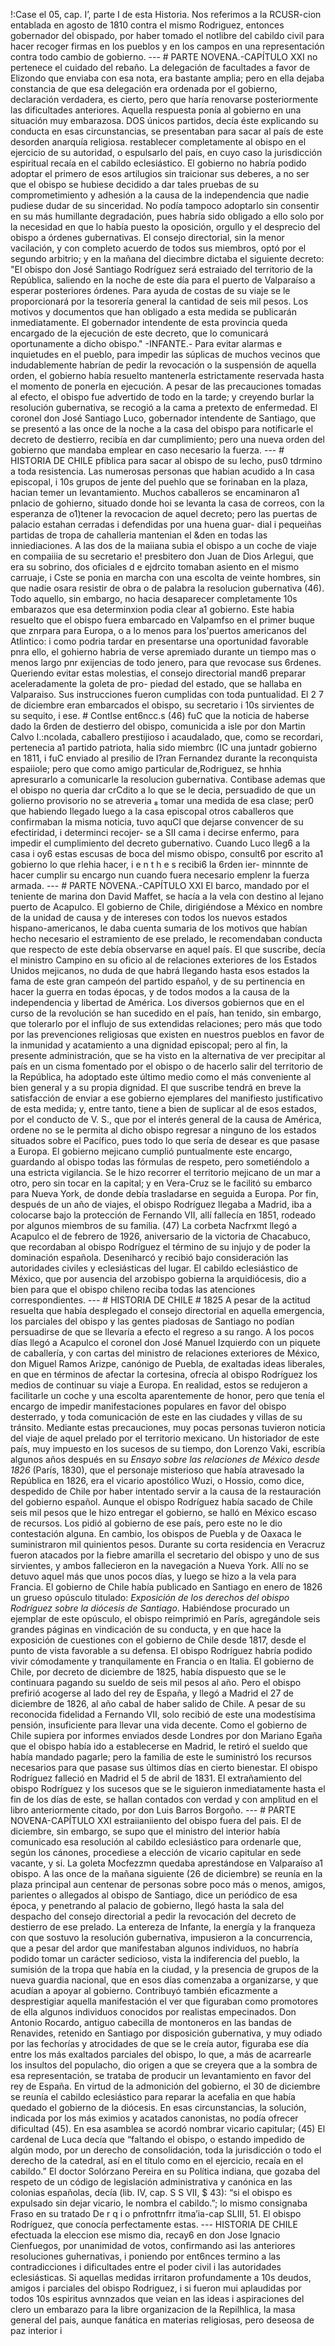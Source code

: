 !:Case el 05, cap. I’, parte I de esta Historia. Nos referimos a la RCUSR-cion entablada en agosto de 1810 contra el mismo Rodriguez, entonces gobernador del obispado, por haber tomado el notlibre del cabildo civil para hacer recoger firmas en los pueblos y en los campos en una representación contra todo cambio de gobierno. --- # PARTE NOVENA.-CAPÍTULO XXI no pertenece el cuidado del rebaño. La delegación de facultades a favor de Elizondo que enviaba con esa nota, era bastante amplia; pero en ella dejaba constancia de que esa delegación era ordenada por el gobierno, declaración verdadera, es cierto, pero que haría renovarse posteriormente las dificultades anteriores. Aquella respuesta ponía al gobierno en una situación muy embarazosa. DOS únicos partidos, decía éste explicando su conducta en esas circunstancias, se presentaban para sacar al país de este desorden anarquía religiosa. restablecer completamente al obispo en el ejercicio de su autoridad, o espulsarlo del país, en cuyo caso la jurisdicción espiritual recaía en el cabildo eclesiástico. El gobierno no habría podido adoptar el primero de esos artilugios sin traicionar sus deberes, a no ser que el obispo se hubiese decidido a dar tales pruebas de su comprometimiento y adhesión a la causa de la independencia que nadie pudiese dudar de su sinceridad. No podía tampoco adoptarlo sin consentir en su más humillante degradación, pues habría sido obligado a ello solo por la necesidad en que lo había puesto la oposición, orgullo y el desprecio del obispo a órdenes gubernativas. El consejo directorial, sin la menor vacilación, y con completo acuerdo de todos sus miembros, optó por el segundo arbitrio; y en la mañana del diecimbre dictaba el siguiente decreto: "El obispo don José Santiago Rodríguez será estraiado del territorio de la República, saliendo en la noche de este día para el puerto de Valparaíso a esperar posteriores órdenes. Para ayuda de costas de su viaje se le proporcionará por la tesorería general la cantidad de seis mil pesos. Los motivos y documentos que han obligado a esta medida se publicarán inmediatamente. El gobernador intendente de esta provincia queda encargado de la ejecución de este decreto, que lo comunicará oportunamente a dicho obispo." -INFANTE.- Para evitar alarmas e inquietudes en el pueblo, para impedir las súplicas de muchos vecinos que indudablemente habrían de pedir la revocación o la suspensión de aquella orden, el gobierno había resuelto mantenerla estrictamente reservada hasta el momento de ponerla en ejecución. A pesar de las precauciones tomadas al efecto, el obispo fue advertido de todo en la tarde; y creyendo burlar la resolución gubernativa, se recogió a la cama a pretexto de enfermedad. El coronel don José Santiago Luco, gobernador intendente de Santiago, que se presentó a las once de la noche a la casa del obispo para notificarle el decreto de destierro, recibía en dar cumplimiento; pero una nueva orden del gobierno que mandaba emplear en caso necesario la fuerza. --- # HISTORIA DE CHILE pfiblica para sacar al obispo de su lecho, pus0 tdrmino a toda resistencia. Las numerosas personas que habian acudido a In casa episcopal, i 10s grupos de jente del puehlo que se forinaban en la plaza, hacian temer un levantamiento. Muchos caballeros se encaminaron a1 pnlacio de gohierno, situado donde hoi se levanta la casa de correos, con la esperanza de o1)tener la revocacion de aquel decreto; pero las puertas de palacio estahan cerradas i defendidas por una huena guar- dial i pequeiñas partidas de tropa de cahalleria mantenian el &#x26;den en todas las inniediaciones. A las dos de la maiiana subia el obispo a un coche de viaje en compaiiia de su secretario e! presbitero don Juan de Dios Arlegui, que era su sobrino, dos oficiales d e ejdrcito tomaban asiento en el mismo carruaje, i Cste se ponia en marcha con una escolta de veinte hombres, sin que nadie osara resistir de obra o de palabra la resolucion gubernativa (46). Todo aquello, sin embargo, no hacia desaparecer completamente 10s embarazos que esa determinxion podia clear a1 gobierno. Este habia resuelto que el obispo fuera embarcado en Valpamfso en el primer buque que znrpara para Europa, o a lo menos para los'puertos americanos del Atlintico: i como podria tardar en presentarse una oportunidad favorable pnra ello, el gohierno habria de verse apremiado durante un tiempo mas o menos largo pnr exijencias de todo jenero, para que revocase sus 6rdenes. Queriendo evitar estas molestias, el consejo directorial mand6 preparar aceleradamente la goleta de pro- piedad del estado, que se hallaba en Valparaiso. Sus instrucciones fueron cumplidas con toda puntualidad. El 2 7 de diciembre eran embarcados el obispo, su secretario i 10s sirvientes de su sequito, i ese. # Contlse ent6ncc.s (46) fuC que la noticia de haberse dado la 6rden de destierro del obispo, comunicida a isle por don Martin Calvo I.:ncolada, caballero prestijioso i acaudalado, que, como se recordari, pertenecia a1 partido patriota, halia sido miembrc (IC una juntadr gobierno en 1811, i fuC enviado al presilio de I?ran Fernandez durante la reconquista espaiiole; pero que como amigo particular de,Rodriguez, se hnhia apresurarlo a comunicarle la resolucion gubernativa. Contibase ademas que el obispo no queria dar crCdito a lo que se le decia, persuadido de que un golierno provisorio no se atreveria ₈ tomar una medida de esa clase; per0 que habiendo Ilegado luego a la casa episcopal otros caballeros que confirmaban la misma noticia, tuvo aquCl que dejarse convencer de su efectiridad, i determinci recojer- se a SII cama i decirse enfermo, para impedir el cumplimiento del decreto gubernativo. Cuando Luco lleg6 a la casa i oy6 estas escusas de boca del mismo obispo, consult6 por escrito a1 gobierno lo que rlehia hacer, i e n t h e s recibi6 la 6rden ier- minnnte de hacer cumplir su encargo nun cuando fuera necesario emplenr la fuerza armada. --- # PARTE NOVENA.-CAPÍTULO XXI El barco, mandado por el teniente de marina don David Maffet, se hacía a la vela con destino al lejano puerto de Acapulco. El gobierno de Chile, dirigiéndose a México en nombre de la unidad de causa y de intereses con todos los nuevos estados hispano-americanos, le daba cuenta sumaria de los motivos que habían hecho necesario el estramiento de ese prelado, le recomendaban conducta que respecto de este debía observarse en aquel país. El que suscribe, decía el ministro Campino en su oficio al de relaciones exteriores de los Estados Unidos mejicanos, no duda de que habrá llegando hasta esos estados la fama de este gran campeón del partido español, y de su pertinencia en hacer la guerra en todas épocas, y de todos modos a la causa de la independencia y libertad de América. Los diversos gobiernos que en el curso de la revolución se han sucedido en el país, han tenido, sin embargo, que tolerarlo por el influjo de sus extendidas relaciones; pero más que todo por las prevenciones religiosas que existen en nuestros pueblos en favor de la inmunidad y acatamiento a una dignidad episcopal; pero al fin, la presente administración, que se ha visto en la alternativa de ver precipitar al país en un cisma fomentado por el obispo o de hacerlo salir del territorio de la República, ha adoptado este último medio como el más conveniente al bien general y a su propia dignidad. El que suscribe tendrá en breve la satisfacción de enviar a ese gobierno ejemplares del manifiesto justificativo de esta medida; y, entre tanto, tiene a bien de suplicar al de esos estados, por el conducto de V. S., que por el interés general de la causa de América, ordene no se le permita al dicho obispo regresar a ninguno de los estados situados sobre el Pacífico, pues todo lo que sería de desear es que pasase a Europa. El gobierno mejicano cumplió puntualmente este encargo, guardando al obispo todas las fórmulas de respeto, pero sometiéndolo a una estricta vigilancia. Se le hizo recorrer el territorio mejicano de un mar a otro, pero sin tocar en la capital; y en Vera-Cruz se le facilitó su embarco para Nueva York, de donde debía trasladarse en seguida a Europa. Por fin, después de un año de viajes, el obispo Rodríguez llegaba a Madrid, iba a colocarse bajo la protección de Fernando VII, allí fallecía en 1851, rodeado por algunos miembros de su familia. (47) La corbeta Nacfrxmt llegó a Acapulco el de febrero de 1926, aniversario de la victoria de Chacabuco, que recordaban al obispo Rodríguez el término de su injujo y de poder la dominación española. Deseniharcó y recibió bajo consideración las autoridades civiles y eclesiásticas del lugar. El cabildo eclesiástico de México, que por ausencia del arzobispo gobierna la arquidiócesis, dio a bien para que el obispo chileno reciba todas las atenciones correspondientes. --- # HISTORIA DE CHILE # 1825 A pesar de la actitud resuelta que había desplegado el consejo directorial en aquella emergencia, los parciales del obispo y las gentes piadosas de Santiago no podían persuadirse de que se llevaría a efecto el regreso a su rango. A los pocos días llegó a Acapulco el coronel don José Manuel Izquierdo con un piquete de caballería, y con cartas del ministro de relaciones exteriores de México, don Miguel Ramos Arizpe, canónigo de Puebla, de exaltadas ideas liberales, en que en términos de afectar la cortesina, ofrecía al obispo Rodríguez los medios de continuar su viaje a Europa. En realidad, estos se redujeron a facilitarle un coche y una escolta aparentemente de honor, pero que tenía el encargo de impedir manifestaciones populares en favor del obispo desterrado, y toda comunicación de este en las ciudades y villas de su tránsito. Mediante estas precauciones, muy pocas personas tuvieron noticia del viaje de aquel prelado por el territorio mexicano. Un historiador de este país, muy impuesto en los sucesos de su tiempo, don Lorenzo Vaki, escribía algunos años después en su *Ensayo sobre las relaciones de México desde 1826* (París, 1830), que el personaje misterioso que había atravesado la República en 1826, era el vicario apostólico Wuzi, o Hossio, como dice, despedido de Chile por haber intentado servir a la causa de la restauración del gobierno español. Aunque el obispo Rodríguez había sacado de Chile seis mil pesos que le hizo entregar el gobierno, se halló en México escaso de recursos. Los pidió al gobierno de ese país, pero este no le dio contestación alguna. En cambio, los obispos de Puebla y de Oaxaca le suministraron mil quinientos pesos. Durante su corta residencia en Veracruz fueron atacados por la fiebre amarilla el secretario del obispo y uno de sus sirvientes, y ambos fallecieron en la navegación a Nueva York. Allí no se detuvo aquel más que unos pocos días, y luego se hizo a la vela para Francia. El gobierno de Chile había publicado en Santiago en enero de 1826 un grueso opúsculo titulado: *Exposición de los derechos del obispo Rodríguez sobre la diócesis de Santiago*. Habiéndose procurado un ejemplar de este opúsculo, el obispo reimprimió en París, agregándole seis grandes páginas en vindicación de su conducta, y en que hace la exposición de cuestiones con el gobierno de Chile desde 1817, desde el punto de vista favorable a su defensa. El obispo Rodríguez habría podido vivir cómodamente y tranquilamente en Francia o en Italia. El gobierno de Chile, por decreto de diciembre de 1825, había dispuesto que se le continuara pagando su sueldo de seis mil pesos al año. Pero el obispo prefirió acogerse al lado del rey de España, y llegó a Madrid el 27 de diciembre de 1826, al año cabal de haber salido de Chile. A pesar de su reconocida fidelidad a Fernando VII, solo recibió de este una modestísima pensión, insuficiente para llevar una vida decente. Como el gobierno de Chile supiera por informes enviados desde Londres por don Mariano Egaña que el obispo había ido a establecerse en Madrid, le retiró el sueldo que había mandado pagarle; pero la familia de este le suministró los recursos necesarios para que pasase sus últimos días en cierto bienestar. El obispo Rodríguez falleció en Madrid el 5 de abril de 1831. El extrañamiento del obispo Rodríguez y los sucesos que se le siguieron inmediatamente hasta el fin de los días de este, se hallan contados con verdad y con amplitud en el libro anteriormente citado, por don Luis Barros Borgoño. --- # PARTE NOVENA-CAPÍTULO XXI estraiianiiento del obispo fuera del pais. El de diciembre, sin embargo, se supo que el ministro del interior había comunicado esa resolución al cabildo eclesiástico para ordenarle que, según los cánones, procediese a elección de vicario capitular en sede vacante, y si. La goleta Mocfezzmn quedaba aprestándose en Valparaíso a1 obispo. A las once de la mañana siguiente (26 de diciembre) se reunía en la plaza principal aun centenar de personas sobre poco más o menos, amigos, parientes o allegados al obispo de Santiago, dice un periódico de esa época, y penetrando al palacio de gobierno, llegó hasta la sala del despacho del consejo directorial a pedir la revocación del decreto de destierro de ese prelado. La entereza de Infante, la energía y la franqueza con que sostuvo la resolución gubernativa, impusieron a la concurrencia, que a pesar del ardor que manifestaban algunos individuos, no habría podido tomar un carácter sedicioso, vista la indiferencia del pueblo, la sumisión de la tropa que había en la ciudad, y la presencia de grupos de la nueva guardia nacional, que en esos días comenzaba a organizarse, y que acudían a apoyar al gobierno. Contribuyó también eficazmente a desprestigiar aquella manifestación el ver que figuraban como promotores de ella algunos individuos conocidos por realistas empecinados. Don Antonio Rocardo, antiguo cabecilla de montoneros en las bandas de Renavides, retenido en Santiago por disposición gubernativa, y muy odiado por las fechorías y atrocidades de que se le creía autor, figuraba ese día entre los más exaltados parciales del obispo, lo que, a más de acarrearle los insultos del populacho, dio origen a que se creyera que a la sombra de esa representación, se trataba de producir un levantamiento en favor del rey de España. En virtud de la admonición del gobierno, el 30 de diciembre se reunía el cabildo eclesiástico para reparar la acefalia en que había quedado el gobierno de la diócesis. En esas circunstancias, la solución, indicada por los más eximios y acatados canonistas, no podía ofrecer dificultad (45). En esa asamblea se acordó nombrar vicario capitular; (45) El cardenal de Luca decía que “faltando el obispo, o estando impedido de algún modo, por un derecho de consolidación, toda la jurisdicción o todo el derecho de la catedral, así en el título como en el ejercicio, recaía en el cabildo.” El doctor Solórzano Pereira en su Política indiana, que gozaba del respeto de un código de legislación administrativa y canónica en las colonias españolas, decía (lib. IV, cap. S S VII, $ 43): “si el obispo es expulsado sin dejar vicario, le nombra el cabildo.”; lo mismo consignaba Fraso en su tratado De r q i o pnfrottnfrr itma’ia-cap SLIII, 51. El obispo Rodríguez, que conocía perfectamente estas. --- HISTORIA DE CHILE efectuada la eleccion ese mismo dia, recay6 en don Jose Ignacio Cienfuegos, por unanimidad de votos, confirmando asi las anteriores resoluciones guhernativas, i poniendo por ent6nces termino a las contradicciones i dificultades entre el poder civil i las autoridades eclesiásticas. Si aquellas medidas irritaron profundamente a 10s deudos, amigos i parciales del obispo Rodriguez, i si fueron mui aplaudidas por todos 10s espiritus avnnzados que veian en las ideas i aspiraciones del clero un embarazo para la libre organizacion de la Repilhlica, la masa general del pais, aunque fanática en materias religiosas, pero deseosa de paz interior i